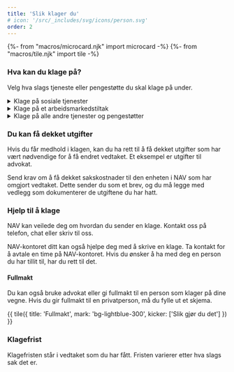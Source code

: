 ```yaml
---
title: 'Slik klager du'
# icon: '/src/_includes/svg/icons/person.svg'
order: 2
---
```


{%- from "macros/microcard.njk" import microcard -%}
{%- from "macros/tile.njk" import tile -%}

### Hva kan du klage på?

Velg hva slags tjeneste eller pengestøtte du skal klage på under.

<div class="accordion">
  <details>
    <summary>Klage på sosiale tjenester</summary>
    {% prose %}
    {% endprose %}
  </details>

  <details>
    <summary>Klage på et arbeidsmarkedstiltak</summary>
    {% prose %}
    {% endprose %}
  </details>

  <details>
    <summary>Klage på alle andre tjenester og pengestøtter</summary>
    {% prose %}
    {% endprose %}
  </details>
</div>

### Du kan få dekket utgifter

Hvis du får medhold i klagen, kan du ha rett til å få dekket utgifter som har vært nødvendige for å få endret vedtaket. Et eksempel er utgifter til advokat.

Send krav om å få dekket sakskostnader til den enheten i NAV som har omgjort vedtaket. Dette sender du som et brev, og du må legge med vedlegg som dokumenterer de utgiftene du har hatt.

### Hjelp til å klage

NAV kan veilede deg om hvordan du sender en klage. Kontakt oss på telefon, chat eller skriv til oss.

NAV-kontoret ditt kan også hjelpe deg med å skrive en klage. Ta kontakt for å avtale en time på NAV-kontoret. Hvis du ønsker å ha med deg en person du har tillit til, har du rett til det.

#### Fullmakt

Du kan også bruke advokat eller gi fullmakt til en person som klager på dine vegne. Hvis du gir fullmakt til en privatperson, må du fylle ut et skjema.

{{ tile({
  title: 'Fullmakt',
  mark: 'bg-lightblue-300',
  kicker: ['Slik gjør du det']
}) }}

### Klagefrist

Klagefristen står i vedtaket som du har fått. Fristen varierer etter hva slags sak det er.
